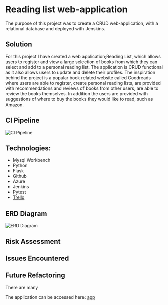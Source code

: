 # Reading list web-application 

The purpose of this project was to create a CRUD web-application, with a relational database and deployed with Jenskins.

## Solution

For this project I have created a web application;Reading List, which allows users to register and view a large selection of books from which they can select and add to a personal reading list. The application is CRUD functional as it also allows users to update and delete their profiles. The inspiration behind the project is a popular book related website called Goodreads where users are able to register, create personal reading lists, are provided with recommendations and reviews of books from other users, are able to review the books themselves. In addition the users are provided with suggestions of where to buy the books they would like to read, such as Amazon.


## CI Pipeline

![CI Pipeline](https://github.com/stefangelova/theapp/blob/master/documentation/Untitled%20Diagram%20(1).jpg)

## Technologies:
  * Mysql Workbench
  * Python
  * Flask
  * Github
  * Azure
  * Jenkins
  * Pytest
  * [Trello](https://trello.com/b/P7tHO21p)

## ERD Diagram

![ERD Diagram](https://github.com/stefangelova/theapp/blob/master/documentation/Capture.jpg)


## Risk Assessment 

## Issues Encountered


## Future Refactoring 

There are many 


The application can be accessed here: [app](51.104.242.2:5000)
